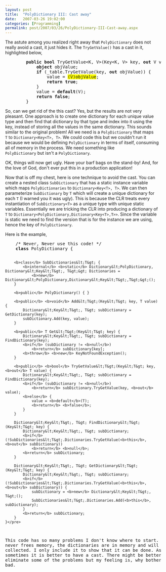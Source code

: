 ```yaml
---
layout: post
title:  "PolyDictionary III: Cast away"
date:   2007-03-26 19:02:00
categories: [Programming]
permalink: post/2007/03/26/PolyDictionary-III-Cast-away.aspx
---
```

<p>The astute among you realized right away that <code>PolyDictionary</code> 
does not really avoid a cast, it just hides it. The <code>TryGetValue()</code>
has a cast in it, highlighted below,</p>
<pre>        <b>public</b> <b>bool</b> TryGetValue&lt;K, V&gt;(Key&lt;K, V&gt; key, <b>out</b> V value) {
            <b>object</b> objValue;
            <b>if</b> (_table.TryGetValue(key, <b>out</b> objValue)) {
                value = <span style="background-color:#FFFF00">(V)objValue</span>;
                <b>return</b> <b>true</b>;
            }
            value = <b>default</b>(V);
            <b>return</b> <b>false</b>;
        }</pre>
<p>So, can we get rid of the this cast? Yes, but the results are not very
pleasant. One approach is to create one dictionary for each unique value type
and then find that dictionary by that type and index into it using the key,
instead of storing all the values in the same dictionary. This sounds similar to the
original problem! All we need is a <code>PolyDictionary</code> that maps <code>
T</code> to <code>Dictionary&lt;Key&lt;T&gt;, T&gt;</code>. We could code this but we
couldn't run it because we would be defining <code>PolyDictionary</code> in
terms of itself, consuming all of memory in the process. We need something like <code>
PolyDictionary</code> but isn't a <code>PolyDictionary</code>.</p>
<p>OK, things will now get ugly. Have your barf bags on the stand-by! And, for
the love of God, don't ever put this in a production application! </p>
<p>Now that is off my chest, here is one technique to avoid the cast. You can
create a nested class <code>SubDictionary</code> that has a static instance
variable which maps <code>PolyDictionaries</code> to <code>Dictionary&lt;Key&lt;T&gt;, T&gt;</code>.
We can then parameterize <code>SubDictionary</code> by <code>T</code> which will
create a unique dictionary for each <code>T</code> (I warned you it was ugly).
This is because the CLR treats every instantiation of <code>SubDictionary&lt;T&gt;</code> as a
unique type with unique static variables. Essentially we are tricking the CLR
into producing a dictionary of <code>T</code> to <code>Dictionary&lt;PolyDictionary,Dictionary&lt;Key&lt;T&gt;,T&gt;&gt;</code>.
Since the variable is static we need to find the version that is for the
instance we are using, hence the key of <code>PolyDictionary</code>.</p>
<p>Here is the example,</p>
<pre>    /* Never, Never use this code! */
    <b>class</b> PolyDictionary {

        <b>class</b> SubDictionaries&lt;T&gt; {
            <b>internal</b> <b>static</b> Dictionary&lt;PolyDictionary, Dictionary&lt;Key&lt;T&gt;, T&gt;&gt; Dictionaries =
                <b>new</b> Dictionary&lt;PolyDictionary,Dictionary&lt;Key&lt;T&gt;,T&gt;&gt;();
        }

        <b>public</b> PolyDictionary() { }

        <b>public</b> <b>void</b> Add&lt;T&gt;(Key&lt;T&gt; key, T value) {
            Dictionary&lt;Key&lt;T&gt;, T&gt; subDictionary = GetDictionary(key);
            subDictionary.Add(key, value);
        }

        <b>public</b> T Get&lt;T&gt;(Key&lt;T&gt; key) {
            Dictionary&lt;Key&lt;T&gt;, T&gt; subDictionary = FindDictionary(key);
            <b>if</b> (subDictionary != <b>null</b>)
                <b>return</b> subDictionary[key];
            <b>throw</b> <b>new</b> KeyNotFoundException();
        }

        <b>public</b> <b>bool</b> TryGetValue&lt;T&gt;(Key&lt;T&gt; key, <b>out</b> T value) {
            Dictionary&lt;Key&lt;T&gt;, T&gt; subDictionary = FindDictionary(key);
            <b>if</b> (subDictionary != <b>null</b>)
                <b>return</b> subDictionary.TryGetValue(key, <b>out</b> value);
            <b>else</b> {
                value = <b>default</b>(T);
                <b>return</b> <b>false</b>;
            }
        }

        Dictionary&lt;Key&lt;T&gt;, T&gt; FindDictionary&lt;T&gt;(Key&lt;T&gt; key) {
            Dictionary&lt;Key&lt;T&gt;, T&gt; subDictionary;
            <b>if</b> (!SubDictionaries&lt;T&gt;.Dictionaries.TryGetValue(<b>this</b>, <b>out</b> subDictionary))
                <b>return</b> <b>null</b>;
            <b>return</b> subDictionary;
        }

        Dictionary&lt;Key&lt;T&gt;, T&gt; GetDictionary&lt;T&gt;(Key&lt;T&gt; key) {
            Dictionary&lt;Key&lt;T&gt;, T&gt; subDictionary;
            <b>if</b> (!SubDictionaries&lt;T&gt;.Dictionaries.TryGetValue(<b>this</b>, <b>out</b> subDictionary)) {
                subDictionary = <b>new</b> Dictionary&lt;Key&lt;T&gt;, T&gt;();
                SubDictionaries&lt;T&gt;.Dictionaries.Add(<b>this</b>, subDictionary);
            }
            <b>return</b> subDictionary;
        }
    }</pre>

<p>This code has so many problems I don't know where to start. For one, it
never frees memory, the dictionaries are in memory and will never be
collected. I only include it to show that it can be done. As you can see,
sometimes it is better to have a cast. There might be better techniques that
eliminate some of the problems but my feeling is, why bother. The cast is not that
bad.</p>
